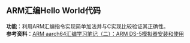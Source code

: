 ## ARM汇编Hello World代码 
**功能**：利用ARM汇编指令实现简单加法并与C实现比较验证其正确性。  
**参考资料**：[ARM aarch64汇编学习笔记（二）：ARM DS-5模拟器安装和使用](https://blog.csdn.net/yhb1047818384/article/details/81045564)